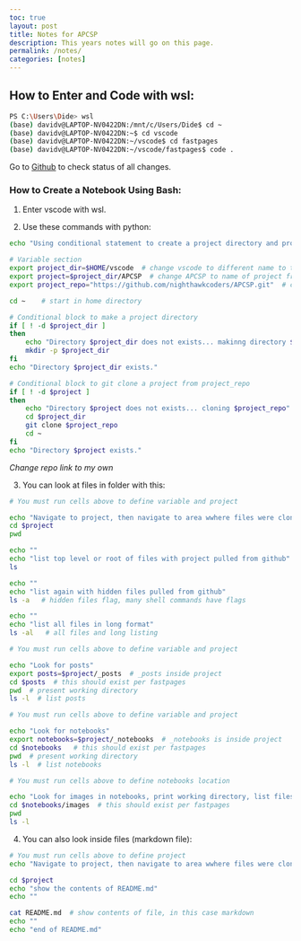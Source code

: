 ```yaml
---
toc: true
layout: post
title: Notes for APCSP
description: This years notes will go on this page.
permalink: /notes/
categories: [notes]
---
```


## How to Enter and Code with wsl:

```bash
PS C:\Users\Dide> wsl
(base) davidv@LAPTOP-NV0422DN:/mnt/c/Users/Dide$ cd ~
(base) davidv@LAPTOP-NV0422DN:~$ cd vscode
(base) davidv@LAPTOP-NV0422DN:~/vscode$ cd fastpages
(base) davidv@LAPTOP-NV0422DN:~/vscode/fastpages$ code .
```

Go to [Github](https://github.com/DavidVasilev1/fastpages/actions) to check status of all changes.

### How to Create a Notebook Using Bash:

1. Enter vscode with wsl.

2. Use these commands with python:

```bash
echo "Using conditional statement to create a project directory and project"

# Variable section
export project_dir=$HOME/vscode  # change vscode to different name to test git clone
export project=$project_dir/APCSP  # change APCSP to name of project from git clone
export project_repo="https://github.com/nighthawkcoders/APCSP.git"  # change to project of choice

cd ~    # start in home directory

# Conditional block to make a project directory
if [ ! -d $project_dir ]
then 
    echo "Directory $project_dir does not exists... makinng directory $project_dir"
    mkdir -p $project_dir
fi
echo "Directory $project_dir exists." 

# Conditional block to git clone a project from project_repo
if [ ! -d $project ]
then
    echo "Directory $project does not exists... cloning $project_repo"
    cd $project_dir
    git clone $project_repo
    cd ~
fi
echo "Directory $project exists." 
```
*Change repo link to my own*

3. You can look at files in folder with this:

```bash
# You must run cells above to define variable and project

echo "Navigate to project, then navigate to area wwhere files were cloned"
cd $project
pwd

echo ""
echo "list top level or root of files with project pulled from github"
ls

echo ""
echo "list again with hidden files pulled from github"
ls -a   # hidden files flag, many shell commands have flags

echo ""
echo "list all files in long format"
ls -al   # all files and long listing
```

```bash
# You must run cells above to define variable and project

echo "Look for posts"
export posts=$project/_posts  # _posts inside project
cd $posts  # this should exist per fastpages
pwd  # present working directory
ls -l  # list posts
```

```bash
# You must run cells above to define variable and project

echo "Look for notebooks"
export notebooks=$project/_notebooks  # _notebooks is inside project
cd $notebooks   # this should exist per fastpages
pwd  # present working directory
ls -l  # list notebooks
```

```bash
# You must run cells above to define notebooks location

echo "Look for images in notebooks, print working directory, list files"
cd $notebooks/images  # this should exist per fastpages
pwd
ls -l
```

4. You can also look inside files (markdown file):

```bash
# You must run cells above to define project
echo "Navigate to project, then navigate to area wwhere files were cloned"

cd $project
echo "show the contents of README.md"
echo ""

cat README.md  # show contents of file, in this case markdown
echo ""
echo "end of README.md"
```